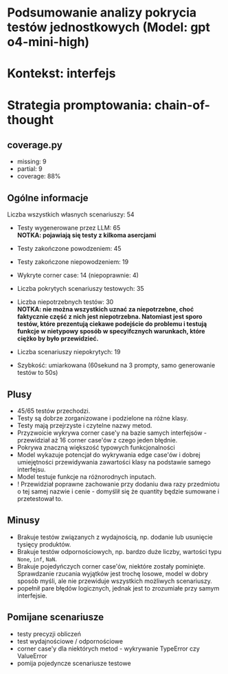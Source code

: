 # Podsumowanie analizy pokrycia testów jednostkowych (Model: gpt o4-mini-high)
# Kontekst: interfejs
# Strategia promptowania: chain-of-thought

## coverage.py
- missing: 9
- partial: 9
- coverage: 88%

## Ogólne informacje

Liczba wszystkich własnych scenariuszy: 54

- Testy wygenerowane przez LLM: 65
<br/> <strong>NOTKA: pojawiają się testy z kilkoma asercjami</strong>
- Testy zakończone powodzeniem: 45
- Testy zakończone niepowodzeniem: 19

- Wykryte corner case: 14 (niepoprawnie: 4)

- Liczba pokrytych scenariuszy testowych: 35
- Liczba niepotrzebnych testów: 30
<br/> <strong>NOTKA: nie można wszystkich uznać za niepotrzebne, choć faktycznie część z nich jest niepotrzebna. Natomiast jest sporo testów, które prezentują ciekawe podejście do problemu i testują funkcje w nietypowy sposób w specyifcznych warunkach, które ciężko by było przewidzieć.</strong>
- Liczba scenariuszy niepokrytych: 19
- Szybkość: umiarkowana (60sekund na 3 prompty, samo generowanie testów to 50s)

## Plusy

- 45/65 testów przechodzi.
- Testy są dobrze zorganizowane i podzielone na różne klasy.
- Testy mają przejrzyste i czytelne nazwy metod.
- Przyzwoicie wykrywa corner case'y na bazie samych interfejsów - przewidział aż 16 corner case'ów z czego jeden błędnie.
- Pokrywa znaczną większość typowych funkcjonalności
- Model wykazuje potencjał do wykrywania edge case'ów i dobrej umiejętności przewidywania zawartości klasy na podstawie samego interfejsu.
- Model testuje funkcje na różnorodnych inputach.
- ! Przewidział poprawne zachowanie przy dodaniu dwa razy przedmiotu o tej samej nazwie i cenie - domyślił się że quantity będzie sumowane i przetestował to.

## Minusy

- Brakuje testów związanych z wydajnością, np. dodanie lub usunięcie tysięcy produktów.
- Brakuje testów odpornościowych, np. bardzo duże liczby, wartości typu `None`, `inf`, `NaN`.
- Brakuje pojedyńczych corner case'ów, niektóre zostały pominięte. Sprawdzanie rzucania wyjątków jest trochę losowe, model w dobry sposób myśli, ale nie przewiduje wszystkich możliwych scenariuszy.
- popełnił pare błędów logicznych, jednak jest to zrozumiałe przy samym interfejsie.

## Pomijane scenariusze

- testy precyzji obliczeń
- test wydajnościowe / odpornościowe
- corner case'y dla niektórych metod - wykrywanie TypeError czy ValueError
- pomija pojedyncze scenariusze testowe
